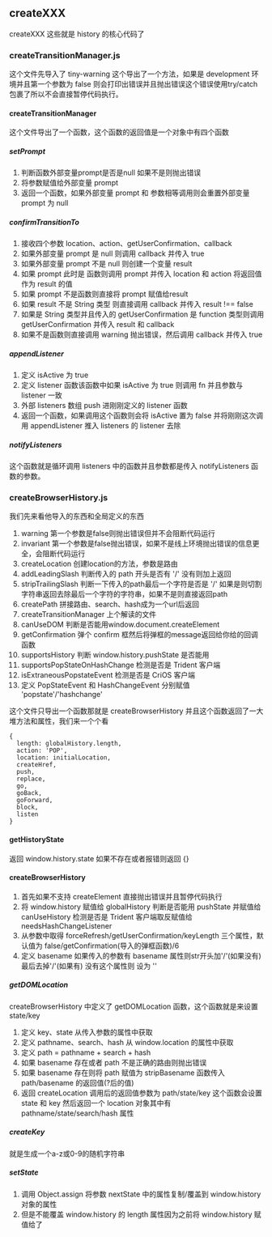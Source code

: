 ## createXXX
createXXX 这些就是 history 的核心代码了
### createTransitionManager.js
这个文件先导入了 tiny-warning 这个导出了一个方法，如果是 development 环境并且第一个参数为 false 则会打印出错误并且抛出错误这个错误使用try/catch包裹了所以不会直接暂停代码执行。
#### createTransitionManager
这个文件导出了一个函数，这个函数的返回值是一个对象中有四个函数
##### setPrompt
1. 判断函数外部变量prompt是否是null 如果不是则抛出错误
2. 将参数赋值给外部变量 prompt
3. 返回一个函数，如果外部变量 prompt 和 参数相等调用则会重置外部变量 prompt 为 null
##### confirmTransitionTo
1. 接收四个参数 location、action、getUserConfirmation、callback
2. 如果外部变量 prompt 是 null 则调用 callback 并传入 true
3. 如果外部变量 prompt 不是 null 则创建一个变量 result 
4. 如果 prompt 此时是 函数则调用 prompt 并传入 location 和 action 将返回值作为 result 的值
5. 如果 prompt 不是函数则直接将 prompt 赋值给result
6. 如果 result 不是 String 类型 则直接调用 callback 并传入 result !== false
7. 如果是 String 类型并且传入的 getUserConfirmation 是 function 类型则调用 getUserConfirmation 并传入 result 和 callback
8. 如果不是函数则直接调用 warning 抛出错误，然后调用 callback 并传入 true
##### appendListener
1. 定义 isActive 为 true
2. 定义 listener 函数该函数中如果 isActive 为 true 则调用 fn 并且参数与 listener 一致
3. 外部 listeners 数组 push 进刚刚定义的 listener 函数
4. 返回一个函数，如果调用这个函数则会将 isActive 置为 false 并将刚刚这次调用 appendListener 推入 listeners 的 listener 去除
##### notifyListeners
这个函数就是循环调用 listeners 中的函数并且参数都是传入 notifyListeners 函数的参数。
### createBrowserHistory.js
我们先来看他导入的东西和全局定义的东西
1. warning 第一个参数是false则抛出错误但并不会阻断代码运行
2. invariant 第一个参数是false抛出错误，如果不是线上环境抛出错误的信息更全，会阻断代码运行
3. createLocation 创建location的方法，参数是路由
4. addLeadingSlash 判断传入的 path 开头是否有 '/' 没有则加上返回
5. stripTrailingSlash 判断一下传入的path最后一个字符是否是 '/' 如果是则切割字符串返回去除最后一个字符的字符串，如果不是则直接返回path
6. createPath 拼接路由、search、hash成为一个url后返回
7. createTransitionManager 上个解读的文件
8. canUseDOM 判断是否能用window.document.createElement
9. getConfirmation 弹个 confirm 框然后将弹框的message返回给你给的回调函数
10. supportsHistory 判断 window.history.pushState 是否能用
11. supportsPopStateOnHashChange 检测是否是 Trident 客户端
12. isExtraneousPopstateEvent 检测是否是 CriOS 客户端
13. 定义 PopStateEvent 和 HashChangeEvent 分别赋值 'popstate'/'hashchange'

这个文件只导出一个函数那就是 createBrowserHistory 并且这个函数返回了一大堆方法和属性，我们来一个个看
```
{
  length: globalHistory.length,
  action: 'POP',
  location: initialLocation,
  createHref,
  push,
  replace,
  go,
  goBack,
  goForward,
  block,
  listen
}
```
#### getHistoryState
返回 window.history.state 如果不存在或者报错则返回 {}
#### createBrowserHistory
1. 首先如果不支持 createElement 直接抛出错误并且暂停代码执行
2. 将 window.history 赋值给 globalHistory 判断是否能用 pushState 并赋值给 canUseHistory 检测是否是 Trident 客户端取反赋值给 needsHashChangeListener 
3. 从参数中取得 forceRefresh/getUserConfirmation/keyLength 三个属性，默认值为 false/getConfirmation(导入的弹框函数)/6
4. 定义 basename 如果传入的参数有 basename 属性则str开头加'/'(如果没有)最后去掉'/'(如果有) 没有这个属性则 设为 ''
##### getDOMLocation
createBrowserHistory 中定义了 getDOMLocation 函数，这个函数就是来设置 state/key

1. 定义 key、state 从传入参数的属性中获取
2. 定义 pathname、search、hash 从 window.location 的属性中获取
3. 定义 path = pathname + search + hash
4. 如果 basename 存在或者 path 不是正确的路由则抛出错误
5. 如果 basename 存在则将 path 赋值为 stripBasename 函数传入 path/basename 的返回值(?后的值)
6. 返回 createLocation 调用后的返回值参数为 path/state/key 这个函数会设置 state 和 key 然后返回一个 location 对象其中有 pathname/state/search/hash 属性
##### createKey
就是生成一个a-z或0-9的随机字符串
##### setState
1. 调用 Object.assign 将参数 nextState 中的属性复制/覆盖到 window.history 对象的属性
2. 但是不能覆盖 window.history 的 length 属性因为之前将 window.history 赋值给了
